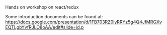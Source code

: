 Hands on workshop on react/redux

Some introduction documents can be found at: https://docs.google.com/presentation/d/1FB703RZ0iyRRYz5g4Q4JfMRGXvEQTLgbYvfRJLO8oAA/edit#slide=id.p
